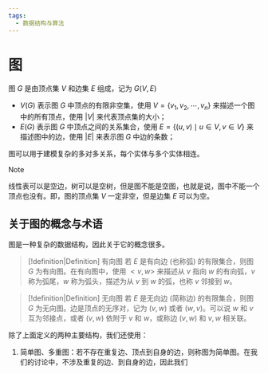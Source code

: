 ```yaml
---
tags:
  - 数据结构与算法
---
```

# 图

图 $G$ 是由顶点集 $V$ 和边集 $E$ 组成，记为 $G(V,E)$
- $V(G)$ 表示图 $G$ 中顶点的有限非空集，使用 $V=\left\{ v_{1},v_{2},\cdots,v_{n} \right\}$ 来描述一个图中的所有顶点，使用 $\left| V \right|$ 来代表顶点集的大小；
- $E(G)$ 表示图 $G$ 中顶点之间的关系集合，使用 $E=\left\{ \left( u,v \right)\mid u\in V,v\in V \right\}$ 来描述图中的边，使用 $\left| E \right|$ 来表示图 $G$ 中边的条数；

图可以用于建模复杂的多对多关系，每个实体与多个实体相连。

> [!note]
> 线性表可以是空边，树可以是空树，但是图不能是空图，也就是说，图中不能一个顶点也没有。即，图的顶点集 $V$ 一定非空，但是边集 $E$ 可以为空。

## 关于图的概念与术语

图是一种复杂的数据结构，因此关于它的概念很多。

> [!definition|Definition] 有向图
> 若 $E$ 是有向边 (也称弧) 的有限集合，则图 $G$ 为有向图。在有向图中，使用 $<v,w>$ 来描述从 $v$ 指向 $w$ 的有向弧，$v$ 称为弧尾，$w$ 称为弧头，描述为从 $v$ 到 $w$ 的弧，也称 $v$ 邻接到 $w$。

> [!definition|Definition] 无向图
> 若 $E$ 是无向边 (简称边) 的有限集合，则图 $G$ 为无向图。边是顶点的无序对，记为 $(v,w)$ 或者 $(w,v)$。可以说 $w$ 和 $v$ 互为邻接点，或者 $(v,w)$ 依附于 $v$ 和 $w$，或称边 $(v,w)$ 和 $v,w$ 相关联。

除了上面定义的两种主要结构，我们还使用：
1. 简单图、多重图：若不存在重复边、顶点到自身的边，则称图为简单图。在我们的讨论中，不涉及重复的边、到自身的边，因此我们